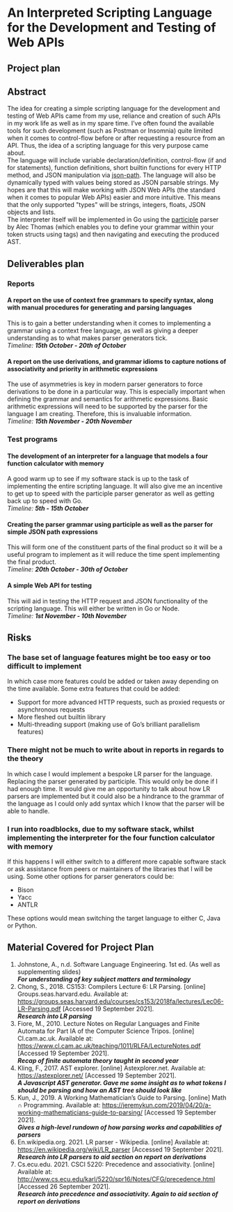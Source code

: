 # An Interpreted Scripting Language for the Development and Testing of Web APIs

## Project plan

## Abstract

The idea for creating a simple scripting language for the development and testing of Web APIs came from my use, reliance and creation of such APIs in my work life as well as in my spare time. I’ve often found the available tools for such development (such as Postman or Insomnia) quite limited when it comes to control-flow before or after requesting a resource from an API. Thus, the idea of a scripting language for this very purpose came about.<br/>
The language will include variable declaration/definition, control-flow (if and for statements), function definitions, short builtin functions for every HTTP method, and JSON manipulation via [json-path](https://www.baeldung.com/guide-to-jayway-jsonpath). The language will also be dynamically typed with values being stored as JSON parsable strings. My hopes are that this will make working with JSON Web APIs (the standard when it comes to popular Web APIs) easier and more intuitive. This means that the only supported "types" will be strings, integers, floats, JSON objects and lists.<br/>
The interpreter itself will be implemented in Go using the [participle](https://github.com/alecthomas/participle) parser by Alec Thomas (which enables you to define your grammar within your token structs using tags) and then navigating and executing the produced AST.

## Deliverables plan

### Reports

#### A report on the use of context free grammars to specify syntax, along with manual procedures for generating and parsing languages

This is to gain a better understanding when it comes to implementing a grammar using a context free language, as well as giving a deeper understanding as to what makes parser generators tick.<br/>
_Timeline: **15th October - 20th of October**_

#### A report on the use derivations, and grammar idioms to capture notions of associativity and priority in arithmetic expressions

The use of asymmetries is key in modern parser generators to force derivations to be done in a particular way. This is especially important when defining the grammar and semantics for arithmetic expressions. Basic arithmetic expressions will need to be supported by the parser for the language I am creating. Therefore, this is invaluable information.<br/>
_Timeline: **15th November - 20th November**_

### Test programs

#### The development of an interpreter for a language that models a four function calculator with memory

A good warm up to see if my software stack is up to the task of implementing the entire scripting language. It will also give me an incentive to get up to speed with the participle parser generator as well as getting back up to speed with Go.<br/>
_Timeline: **5th - 15th October**_

#### Creating the parser grammar using participle as well as the parser for simple JSON path expressions

This will form one of the constituent parts of the final product so it will be a useful program to implement as it will reduce the time spent implementing the final product.<br/>
_Timeline: **20th October - 30th of October**_

#### A simple Web API for testing

This will aid in testing the HTTP request and JSON functionality of the scripting language. This will either be written in Go or Node.<br/>
_Timeline: **1st November - 10th November**_

## Risks

### The base set of language features might be too easy or too difficult to implement

In which case more features could be added or taken away depending on the time available. Some extra features that could be added:

- Support for more advanced HTTP requests, such as proxied requests or asynchronous requests
- More fleshed out builtin library
- Multi-threading support (making use of Go’s brilliant parallelism features)

### There might not be much to write about in reports in regards to the theory

In which case I would implement a bespoke LR parser for the language. Replacing the parser generated by participle. This would only be done if I had enough time. It would give me an opportunity to talk about how LR parsers are implemented but it could also be a hindrance to the grammar of the language as I could only add syntax which I know that the parser will be able to handle.

### I run into roadblocks, due to my software stack, whilst implementing the interpreter for the four function calculator with memory

If this happens I will either switch to a different more capable software stack or ask assistance from peers or maintainers of the libraries that I will be using. Some other options for parser generators could be:

- Bison
- Yacc
- ANTLR

These options would mean switching the target language to either C, Java or Python.

<div style="page-break-after: always"></div>

## Material Covered for Project Plan

1. Johnstone, A., n.d. Software Language Engineering. 1st ed. (As well as supplementing slides)<br/>
_**For understanding of key subject matters and terminology**_
1. Chong, S., 2018. CS153: Compilers Lecture 6: LR Parsing. [online] Groups.seas.harvard.edu. Available at: <https://groups.seas.harvard.edu/courses/cs153/2018fa/lectures/Lec06-LR-Parsing.pdf> [Accessed 19 September 2021].<br/>
_**Research into LR parsing**_
1. Fiore, M., 2010. Lecture Notes on Regular Languages and Finite Automata for Part IA of the Computer Science Tripos. [online] Cl.cam.ac.uk. Available at: <https://www.cl.cam.ac.uk/teaching/1011/RLFA/LectureNotes.pdf> [Accessed 19 September 2021].<br/>
_**Recap of finite automata theory taught in second year**_
1. Kling, F., 2017. AST explorer. [online] Astexplorer.net. Available at: <https://astexplorer.net/> [Accessed 19 September 2021].<br/>
_**A Javascript AST generator. Gave me some insight as to what tokens I should be parsing and how an AST tree should look like**_
1. Kun, J., 2019. A Working Mathematician’s Guide to Parsing. [online] Math ∩ Programming. Available at: <https://jeremykun.com/2019/04/20/a-working-mathematicians-guide-to-parsing/> [Accessed 19 September 2021].<br/>
_**Gives a high-level rundown of how parsing works and capabilities of parsers**_
1. En.wikipedia.org. 2021. LR parser - Wikipedia. [online] Available at: <https://en.wikipedia.org/wiki/LR_parser> [Accessed 19 September 2021].<br/>
_**Research into LR parsers to aid section on report on derivations**_
1. Cs.ecu.edu. 2021. CSCI 5220: Precedence and associativity. [online] Available at: <http://www.cs.ecu.edu/karl/5220/spr16/Notes/CFG/precedence.html> [Accessed 26 September 2021].<br/>
_**Research into precedence and associativity. Again to aid section of report on derivations**_
